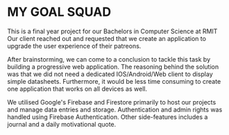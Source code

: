 # MY GOAL SQUAD

This is a final year project for our Bachelors in Computer Science at RMIT
Our client reached out and requested that we create an application to upgrade the user experience of their patreons.

After brainstorming, we can come to a conclusion to tackle this task by building a progressive web application. The reasoning behind the solution was that we did not need a dedicated IOS/Android/Web client to display simple datasheets. Furthermore, it would be less time consuming to create one application that works on all devices as well.

We utilised Google's Firebase and Firestore primarily to host our projects and manage data entries and storage. Authentication and admin rights was handled using Firebase Authentication. Other side-features includes a journal and a daily motivational quote.
